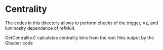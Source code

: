 # Centrality

The codes in this directory allows to perform checks of the trigger, Vz, and luminosity
dependence of refMult.

GetCentrality.C calculates centrality bins from the root files output by the Glauber code
